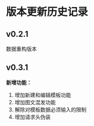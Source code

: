# 版本更新历史记录

## v0.2.1

数据重构版本

## v0.3.1

**新增功能：**

1. 增加新建和编辑模板功能
2. 增加图文混发功能
3. 解除对模板数据必须输入的限制
4. 增加请求头伪装


